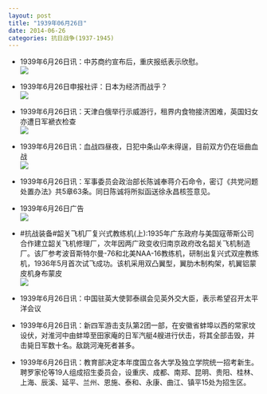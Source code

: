 ```yaml
---
layout: post
title: "1939年06月26日"
date: 2014-06-26
categories: 抗日战争(1937-1945)
---
```


<meta name="referrer" content="no-referrer" />

- 1939年6月26日讯：中苏商约宣布后，重庆报纸表示欣慰。 <br/><img src="https://ww2.sinaimg.cn/large/aca367d8jw1ehrv45x8buj20i40bedk2.jpg" />

- 1939年6月26日申报社评：日本为经济而战乎？ <br/><img src="https://ww2.sinaimg.cn/large/aca367d8jw1ehrtdfej63j20rx0xatv9.jpg" />

- 1939年6月26日讯：天津白俄举行示威游行，租界内食物接济困难，英国妇女亦遭日军褫衣检查 <br/><img src="https://ww1.sinaimg.cn/large/aca367d8jw1ehrrn2nxqtj20ip0hx7d3.jpg" />

- 1939年6月26日讯：血战四昼夜，日犯中条山卒未得逞，目前双方仍在垣曲血战 <br/><img src="https://ww4.sinaimg.cn/large/aca367d8jw1ehriyun5gzj20cz0haq77.jpg" />

- 1939年6月26日讯：军事委员会政治部长陈诚奉蒋介石命令，密订《共党问题处置办法》共5章63条。同日陈诚将所拟函送徐永昌核签意见。 

- 1939年6月26日广告 <br/><img src="https://ww3.sinaimg.cn/large/aca367d8jw1ehrc16vfapj208r0kpdi4.jpg" />

- #抗战装备#韶关飞机厂复兴式教练机(上):1935年广东政府与美国寇蒂斯公司合作建立韶关飞机修理厂，次年因两广政变收归南京政府改名韶关飞机制造厂。该厂参考波音斯特尔曼-76和北美NAA-16教练机，研制出复兴式双座教练机，1936年5月首次试飞成功。该机采用双凸翼型，翼肋木制构架，机翼铝蒙皮机身布蒙皮 <br/><img src="https://ww1.sinaimg.cn/large/aca367d8jw1ehraaaebqwj206m0jadhj.jpg" />

- 1939年6月26日讯：中国驻英大使郭泰祺会见英外交大臣，表示希望召开太平洋会议 

- 1939年6月26日讯：新四军游击支队第2团一部，在安徽省蚌埠以西的常家坟设伏，对淮河中由蚌埠至田家庵的日军汽艇4艘进行伏击，将其全部击毁，并击毙日军数十名。敌跳河淹死者甚多。 

- 1939年6月26日讯：教育部决定本年度国立各大学及独立学院统一招考新生。聘罗家伦等19人组成招生委员会，设重庆、成都、南郑、昆明、贵阳、桂林、上海、辰溪、延平、兰州、恩施、泰和、永康、曲江、镇平15处为招生区。 

